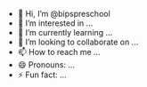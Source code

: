 - 👋 Hi, I’m @bipspreschool
- 👀 I’m interested in ...
- 🌱 I’m currently learning ...
- 💞️ I’m looking to collaborate on ...
- 📫 How to reach me ...
- 😄 Pronouns: ...
- ⚡ Fun fact: ...

<!---
bipspreschool/bipspreschool is a ✨ special ✨ repository because its `README.md` (this file) appears on your GitHub profile.
You can click the Preview link to take a look at your changes.
--->
